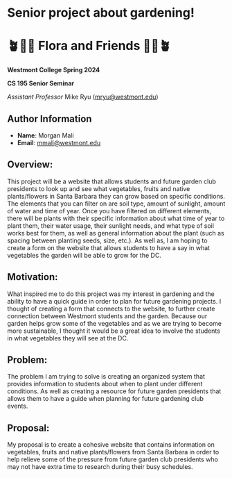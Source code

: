 # Senior project about gardening!

# 🪴🪻🌸 Flora and Friends 🌸🪻🪴

**Westmont College Spring 2024**

**CS 195 Senior Seminar**

*Assistant Professor* Mike Ryu (mryu@westmont.edu) 

## Author Information
* **Name**: Morgan Mali
* **Email**: mmali@westmont.edu


## Overview:
This project will be a website that allows students and future garden club presidents to look up and see what vegetables, fruits and native plants/flowers in Santa Barbara they can grow based on specific conditions. The elements that you can filter on are soil type, amount of sunlight, amount of water and time of year. Once you have filtered on different elements, there will be plants with their specific information about what time of year to plant them, their water usage, their sunlight needs, and what type of soil works best for them, as well as general information about the plant (such as spacing between planting seeds, size, etc.). As well as, I am hoping to create a form on the website that allows students to have a say in what vegetables the garden will be able to grow for the DC. 

## Motivation:
What inspired me to do this project was my interest in gardening and the ability to have a quick guide in order to plan for future gardening projects. I thought of creating a form that connects to the website, to further create connection between Westmont students and the garden. Because our garden helps grow some of the vegetables and as we are trying to become more sustainable, I thought it would be a great idea to involve the students in what vegetables they will see at the DC.

## Problem:
The problem I am trying to solve is creating an organized system that provides information to students about when to plant under different conditions. As well as creating a resource for future garden presidents that allows them to have a guide when planning for future gardening club events.

## Proposal:
My proposal is to create a cohesive website that contains information on vegetables, fruits and native plants/flowers from Santa Barbara in order to help relieve some of the pressure from future garden club presidents who may not have extra time to research during their busy schedules.
